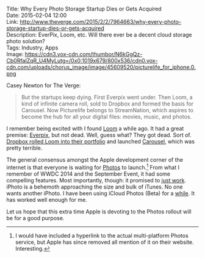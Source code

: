 Title: Why Every Photo Storage Startup Dies or Gets Acquired  
Date: 2015-02-04 12:00  
Link: http://www.theverge.com/2015/2/2/7964663/why-every-photo-storage-startup-dies-or-gets-acquired  
Description: EverPix, Loom, etc. Will there ever be a decent cloud storage photo solution?  
Tags: Industry, Apps  
Image: https://cdn3.vox-cdn.com/thumbor/N6kGgQz-Cb0RfaIZqR_U4MyLutg=/0x0:1019x679/800x536/cdn0.vox-cdn.com/uploads/chorus_image/image/45609520/picturelife_for_iphone.0.png  

Casey Newton for The Verge:

> But the startups keep dying. First Everpix went under. Then Loom, a kind of infinite camera roll, sold to Dropbox and formed the basis for Carousel. Now Picturelife belongs to StreamNation, which aspires to become the hub for all your digital files: movies, music, and photos.

I remember being excited with I found [Loom][loom] a while ago. It had a great premise: [Everpix][everpix], but not dead. Well, guess what? They got dead. Sort of. [Dropbox rolled Loom into their portfolio][loom 2] and launched [Carousel][dropbox], which was pretty terrible. 

The general consensus amongst the Apple development corner of the internet is that everyone is waiting for [Photos][9to5mac] to launch.[^l] From what I remember of WWDC 2014 and the September Event, it had some compelling features. Most importantly, though: it promised to [just work][techcrunch]. iPhoto is a behemoth approaching the size and bulk of iTunes. No one wants another iPhoto. I have been using iCloud Photos (Beta) for a [while][appleinsider].  It has worked well enough for me. 

Let us hope that this extra time Apple is devoting to the Photos rollout will be for a good purpose.

[^l]: I would have included a hyperlink to the actual multi-platform Photos service, but Apple has since removed all mention of it on their website. Interesting.

[9to5mac]: http://9to5mac.com/2014/06/02/apple-announces-new-photos-app-for-mac/ "9to5Mac piece on Apple's Photos app"
[appleinsider]: http://appleinsider.com/articles/14/10/18/apple-launches-icloud-photos-beta-web-client-ahead-of-ios-81-rollout "AppleInsider on Apple's iCloud Photos beta"
[dropbox]: https://carousel.dropbox.com/ "Dropbox's Carousel"
[everpix]: http://www.everpix.com "EverPix (RIP)"
[loom]: https://loom.com "Loom (RIP)"
[loom 2]: https://blog.loom.com/loom-is-joining-dropbox-2 "Loom joining Dropbox"
[techcrunch]: http://techcrunch.com/2011/06/08/apple-icloud-google-cloud/ "M.G. Siegler's piece on TechCruch: 'It Just Works.'"